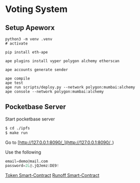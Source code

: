 # Voting System

## Setup Apeworx

```
python3 -m venv .venv
# activate
```

```
pip install eth-ape
```

```
ape plugins install vyper polygon alchemy etherscan
```

```
ape accounts generate sender
```

```
ape compile
ape test
ape run scripts/deploy.py --network polygon:mumbai:alchemy
ape console --network polygon:mumbai:alchemy
```

## Pocketbase Server

Start pocketbase server
```bash
$ cd ./ipfs
$ make run
```

Go to [http://127.0.0.1:8090/_](http://127.0.0.1:8090/_)

Use the following
```python
email=demo@mail.com
password=2L@.jQJemz:DE9!
```
[Token Smart-Contract](https://mumbai.polygonscan.com/address/0x852286113922e157719073346e99995B6E37072C)
[Runoff Smart-Contract](https://mumbai.polygonscan.com/address/0x00C79B6F4125D7516C42C8f35539505E39F9B9b3)
